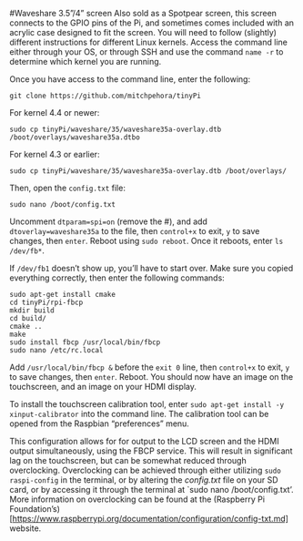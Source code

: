#Waveshare 3.5”/4” screen
Also sold as a Spotpear screen, this screen connects to the GPIO pins of the Pi, and sometimes comes included with an acrylic case designed to fit the screen. You will need to follow (slightly) different instructions for different Linux kernels. Access the command line either through your OS, or through SSH and use the command `name -r` to determine which kernel you are running.

Once you have access to the command line, enter the following:
```
git clone https://github.com/mitchpehora/tinyPi
 ```

For kernel 4.4 or newer:
```
sudo cp tinyPi/waveshare/35/waveshare35a-overlay.dtb /boot/overlays/waveshare35a.dtbo
```

For kernel 4.3 or earlier:
```
sudo cp tinyPi/waveshare/35/waveshare35a-overlay.dtb /boot/overlays/
```
Then, open the `config.txt` file:
```
sudo nano /boot/config.txt
```
Uncomment `dtparam=spi=on` (remove the #), and add `dtoverlay=waveshare35a` to the file, then `control+x` to exit, `y` to save changes, then `enter`. Reboot using `sudo reboot`. Once it reboots, enter `ls /dev/fb*`.

If `/dev/fb1` doesn’t show up, you’ll have to start over. Make sure you copied everything correctly, then enter the following commands:
```
sudo apt-get install cmake
cd tinyPi/rpi-fbcp
mkdir build
cd build/
cmake ..
make
sudo install fbcp /usr/local/bin/fbcp
sudo nano /etc/rc.local
```

Add `/usr/local/bin/fbcp &` before the `exit 0` line, then `control+x` to exit, `y` to save changes, then `enter`. Reboot. You should now have an image on the touchscreen, and an image on your HDMI display.

To install the touchscreen calibration tool, enter `sudo apt-get install -y xinput-calibrator` into the command line. The calibration tool can be opened from the Raspbian “preferences” menu.

This configuration allows for for output to the LCD screen and the HDMI output simultaneously, using the FBCP service. This will result in significant lag on the touchscreen, but can be somewhat reduced through overclocking. Overclocking can be achieved through either utilizing `sudo raspi-config` in the terminal, or by altering the *config.txt* file on your SD card, or by accessing it through the terminal at `sudo nano /boot/config.txt’. More information on overclocking can be found at the (Raspberry Pi Foundation’s)[https://www.raspberrypi.org/documentation/configuration/config-txt.md] website.